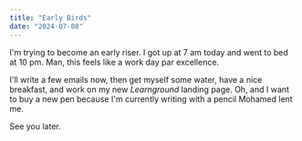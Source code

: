 ```yaml
---
title: "Early Birds"
date: "2024-07-08"
---
```


I'm trying to become an early riser. I got up at 7 am today and went to bed at 10 pm. Man, this feels like a work day par excellence.

I'll write a few emails now, then get myself some water, have a nice breakfast, and work on my new _Learnground_ landing page. Oh, and I want to buy a new pen because I'm currently writing with a pencil Mohamed lent me.

See you later.
